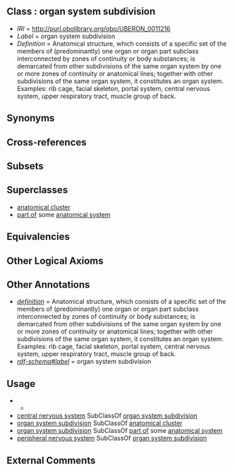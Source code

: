 
## Class : organ system subdivision

 * *IRI* = http://purl.obolibrary.org/obo/UBERON_0011216
 * *Label* = organ system subdivision
 * *Definition* = Anatomical structure, which consists of a specific set of the members of (predominantly) one organ or organ part subclass interconnected by zones of continuity or body substances; is demarcated from other subdivisions of the same organ system by one or more zones of continuity or anatomical lines; together with other subdivisions of the same organ system, it constitutes an organ system. Examples: rib cage, facial skeleton, portal system, central nervous system, upper respiratory tract, muscle group of back.

## Synonyms


## Cross-references


## Subsets


## Superclasses

 * [anatomical cluster](../../UBERON/77/UBERON_0000477.md)
 * [part of](../../BFO/50/BFO_0000050.md) some [anatomical system](../../UBERON/67/UBERON_0000467.md)

## Equivalencies


## Other Logical Axioms


## Other Annotations

 * *[definition](../../IAO/15/IAO_0000115.md)* = Anatomical structure, which consists of a specific set of the members of (predominantly) one organ or organ part subclass interconnected by zones of continuity or body substances; is demarcated from other subdivisions of the same organ system by one or more zones of continuity or anatomical lines; together with other subdivisions of the same organ system, it constitutes an organ system. Examples: rib cage, facial skeleton, portal system, central nervous system, upper respiratory tract, muscle group of back.
 * *[rdf-schema#label](../../el/rdf-schema#label.md)* = organ system subdivision

## Usage

 * -
 * [central nervous system](../../UBERON/17/UBERON_0001017.md) SubClassOf [organ system subdivision](../../UBERON/16/UBERON_0011216.md)
 * [organ system subdivision](../../UBERON/16/UBERON_0011216.md) SubClassOf [anatomical cluster](../../UBERON/77/UBERON_0000477.md)
 * [organ system subdivision](../../UBERON/16/UBERON_0011216.md) SubClassOf [part of](../../BFO/50/BFO_0000050.md) some [anatomical system](../../UBERON/67/UBERON_0000467.md)
 * [peripheral nervous system](../../UBERON/10/UBERON_0000010.md) SubClassOf [organ system subdivision](../../UBERON/16/UBERON_0011216.md)

## External Comments

